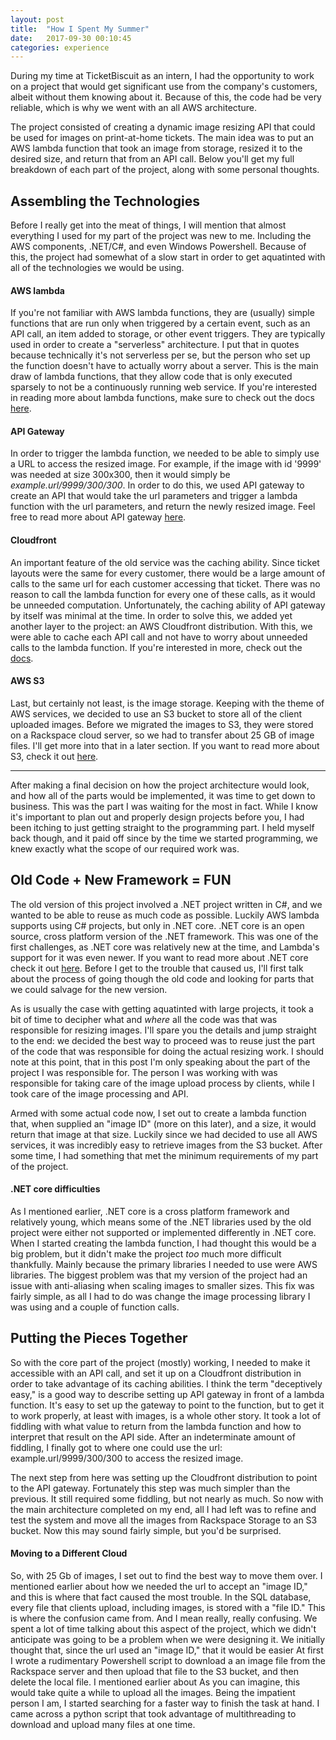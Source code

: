 ```yaml
---
layout: post
title:  "How I Spent My Summer"
date:   2017-09-30 00:10:45
categories: experience
---
```

During my time at TicketBiscuit as an intern, I had the opportunity to work on a project that would get significant use from the company's customers, albeit without them knowing about it. Because of this, the code had be very reliable, which is why we went with an all AWS architecture.

The project consisted of creating a dynamic image resizing API that could be used for images on print-at-home tickets. The main idea was to put an AWS lambda function that took an image from storage, resized it to the desired size, and return that from an API call. Below you'll get my full breakdown of each part of the project, along with some personal thoughts.

## Assembling the Technologies

Before I really get into the meat of things, I will mention that almost everything I used for my part of the project was new to me. Including the AWS components, .NET/C#, and even Windows Powershell. Because of this, the project had somewhat of a slow start in order to get aquatinted with all of the technologies we would be using.

#### AWS lambda
If you're not familiar with AWS lambda functions, they are (usually) simple functions that are run only when triggered by a certain event, such as an API call, an item added to storage, or other event triggers. They are typically used in order to create a "serverless" architecture. I put that in quotes because technically it's not serverless per se, but the person who set up the function doesn't have to actually worry about a server. This is the main draw of lambda functions, that they allow code that is only executed sparsely to not be a continuously running web service. If you're interested in reading more about lambda functions, make sure to check out the docs [here](lambda-docs).

#### API Gateway

In order to trigger the lambda function, we needed to be able to simply use a URL to access the resized image. For example, if the image with id '9999' was needed at size 300x300, then it would simply be *example.url/9999/300/300*. In order to do this, we used API gateway to create an API that would take the url parameters and trigger a lambda function with the url parameters, and return the newly resized image. Feel free to read more about API gateway [here](api-gateway-docs).

#### Cloudfront

An important feature of  the old service was the caching ability. Since ticket layouts were the same for every customer, there would be a large amount of calls to the same url for each customer accessing that ticket. There was no reason to call the lambda function for every one of these calls, as it would be unneeded computation. Unfortunately, the caching ability of API gateway by itself was minimal at the time. In order to solve this, we added yet another layer to the project: an AWS Cloudfront distribution. With this, we were able to cache each API call and not have to worry about unneeded calls to the lambda function. If you're interested in more, check out the [docs](cloudfront-docs).

#### AWS S3

Last, but certainly not least, is the image storage. Keeping with the theme of AWS services, we decided to use an S3 bucket to store all of the client uploaded images. Before we migrated the images to S3, they were stored on a Rackspace cloud server, so we had to transfer about 25 GB of image files. I'll get more into that in a later section. If you want to read more about S3, check it out [here](S3-docs).

--------

After making a final decision on how the project architecture would look, and how all of the parts would be implemented, it was time to get down to business. This was the part I was waiting for the most in fact. While I know it's important to plan out and properly design projects before you, I had been itching to just getting straight to the programming part. I held myself back though, and it paid off since by the time we started programming, we knew exactly what the scope of our required work was.

## Old Code + New Framework = FUN
  The old version of this project involved a .NET project written in C#, and we wanted to be able to reuse as much code as possible. Luckily AWS lambda supports using C# projects, but only in .NET core. .NET core is an open source, cross platform version of the .NET framework. This was one of the first challenges,
  as .NET core was relatively new at the time, and Lambda's support for it was even newer. If you want to read more about .NET core check it out [here](.net-core). Before I get to the trouble that caused us, I'll first talk about the process of going though the old code and looking for parts that we could salvage for the new version.

  As is usually the case with getting aquatinted with large projects, it took a bit of time to decipher what and *where* all the code was that was responsible for resizing images. I'll spare you the details and jump straight to the end: we decided the best way to proceed was to reuse just the part of the code that was responsible for doing the actual resizing work. I should note at this point, that in this post I'm only speaking about the part of the project I was responsible for. The person I was working with was responsible for taking care of the image upload process by clients, while I took care of the image processing and API.

  Armed with some actual code now, I set out to create a lambda function that, when supplied an "image ID" (more on this later), and a size, it would return that image at that size. Luckily since we had decided to use all AWS services, it was incredibly easy to retrieve images from the S3 bucket. After some time, I had something that met the minimum requirements of my part of the project.

#### .NET core difficulties

As I mentioned earlier, .NET core is a cross platform framework and relatively young, which means some of the .NET libraries used by the old project were either not supported or implemented differently in .NET core. When I started creating the lambda function, I had thought this would be a big problem, but it didn't make the project *too* much more difficult thankfully. Mainly because the primary libraries I needed to use were AWS libraries. The biggest problem was that my version of the project had an issue with anti-aliasing when scaling images to smaller sizes. This fix was fairly simple, as all I had to do was change the image processing library I was using and a couple of function calls.

## Putting the Pieces Together

So with the core part of the project (mostly) working, I needed to make it accessible with an API call, and set it up on a Cloudfront distribution in order to take advantage of its caching abilities. I think the term "deceptively easy," is a good way to describe setting up API gateway in front of a lambda function. It's easy to set up the gateway to point to the function, but to get it to work properly, at least with images, is a whole other story. It took a lot of fiddling with what value to return from the lambda function and how to interpret that result on the API side. After an indeterminate amount of fiddling, I finally got to where one could use the url: example.url/9999/300/300 to access the resized image.

The next step from here was setting up the Cloudfront distribution to point to the API gateway. Fortunately this step was much simpler than the previous. It still required some fiddling, but not nearly as much. So now with the main architecture completed on my end, all I had left was to refine and test the system and move all the images from Rackspace Storage to an S3 bucket. Now this may sound fairly simple, but you'd be surprised.

#### Moving to a Different Cloud

So, with 25 Gb of images, I set out to find the best way to move them over. I mentioned earlier about how we needed the url to accept an "image ID," and this is where that fact caused the most trouble. In the SQL database, every file that clients upload, including images, is stored with a "file ID." This is where the confusion came from. And I mean really, really confusing. We spent a lot of time talking about this aspect of the project, which we didn't anticipate was going to be a problem when we were designing it.  We initially thought that, since the url used an "image ID," that it would be easier    At first I wrote a rudimentary Powershell script to download a an image file from the Rackspace server and then upload that file to the S3 bucket, and then delete the local file. I mentioned earlier about  As you can imagine, this would take quite a while to upload all the images. Being the impatient person I am, I started searching for a faster way to finish the task at hand. I came across a python script that took advantage of multithreading to download and upload many files at one time.




[lambda-docs]: http://docs.aws.amazon.com/lambda/latest/dg/welcome.html
[api-gateway-docs]: http://docs.aws.amazon.com/apigateway/latest/developerguide/welcome.html
[cloudfront-docs]: http://docs.aws.amazon.com/AmazonCloudFront/latest/DeveloperGuide/Introduction.html
[S3-docs]: http://docs.aws.amazon.com/AmazonS3/latest/dev/Welcome.html
[.net-core]: https://docs.microsoft.com/en-us/dotnet/core/
